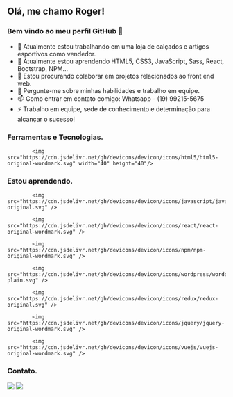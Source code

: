 ## Olá, me chamo Roger! 
### Bem vindo ao meu perfil GitHub 👋

- 🔭 Atualmente estou trabalhando em uma loja de calçados e artigos esportivos como vendedor.
- 🌱 Atualmente estou aprendendo HTML5, CSS3, JavaScript, Sass, React, Bootstrap, NPM...
- 👯 Estou procurando colaborar em projetos relacionados ao front end web.
- 💬 Pergunte-me sobre minhas habilidades e trabalho em equipe.
- 📫 Como entrar em contato comigo: Whatsapp - (19) 99215-5675
- ⚡ Trabalho em equipe, sede de conhecimento e determinação para alcançar o sucesso!

### Ferramentas e Tecnologias.


            <img src="https://cdn.jsdelivr.net/gh/devicons/devicon/icons/html5/html5-original-wordmark.svg" width="40" height="40"/>
          
          
          
### Estou aprendendo.


            <img src="https://cdn.jsdelivr.net/gh/devicons/devicon/icons/javascript/javascript-original.svg" />
            
            <img src="https://cdn.jsdelivr.net/gh/devicons/devicon/icons/react/react-original-wordmark.svg" />
          
            <img src="https://cdn.jsdelivr.net/gh/devicons/devicon/icons/npm/npm-original-wordmark.svg" />
            
            <img src="https://cdn.jsdelivr.net/gh/devicons/devicon/icons/wordpress/wordpress-plain.svg" />
          
            <img src="https://cdn.jsdelivr.net/gh/devicons/devicon/icons/redux/redux-original.svg" />
          
            <img src="https://cdn.jsdelivr.net/gh/devicons/devicon/icons/jquery/jquery-original-wordmark.svg" />
          
            <img src="https://cdn.jsdelivr.net/gh/devicons/devicon/icons/vuejs/vuejs-original-wordmark.svg" />
          
### Contato.

<div>
<a href = "roger201015@gmail.com"><img src="https://img.shields.io/badge/Gmail-D14836?style=for-the-badge&logo=gmail&logoColor=white" target="_blank"></a>
<a href="https://www.linkedin.com/in/rogerlopesdev/" target="_blank"><img src="https://img.shields.io/badge/-LinkedIn-%230077B5?style=for-the-badge&logo=linkedin&logoColor=white" target="_blank"></a>   
</div>
          
